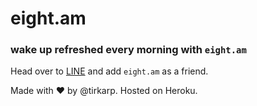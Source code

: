 # eight.am
### wake up refreshed every morning with `eight.am`

Head over to [LINE](line.me) and add `eight.am` as a friend. 

Made with ❤ by @tirkarp. Hosted on Heroku.
